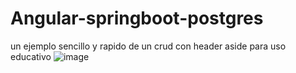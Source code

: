 # Angular-springboot-postgres
un ejemplo sencillo y rapido de un crud con header aside para uso educativo 
![image](https://github.com/user-attachments/assets/4dfdbde2-2206-4cd3-9e01-8701d7e8b125)
